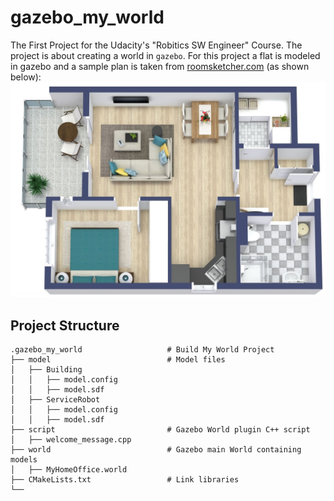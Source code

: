 # gazebo_my_world
The First Project for the Udacity's "Robitics SW Engineer" Course. 
The project is about creating a world in `gazebo`. For this project a flat is modeled in gazebo and a sample plan is taken from [roomsketcher.com](https://www.roomsketcher.com/floor-plan-gallery/apartment/1-bedroom-apartment-plans/) (as shown below):
![1-Bedroom-Apartment-Plan-3D.jpg](./1-Bedroom-Apartment-Plan-3D.jpg)

## Project Structure



    .gazebo_my_world                   # Build My World Project 
    ├── model                          # Model files 
    │   ├── Building
    │   │   ├── model.config
    │   │   ├── model.sdf
    │   ├── ServiceRobot
    │   │   ├── model.config
    │   │   ├── model.sdf
    ├── script                         # Gazebo World plugin C++ script      
    │   ├── welcome_message.cpp
    ├── world                          # Gazebo main World containing models 
    │   ├── MyHomeOffice.world
    ├── CMakeLists.txt                 # Link libraries 
    └──                              
